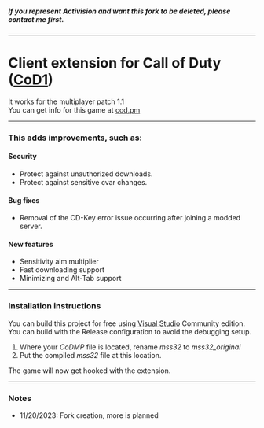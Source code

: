##### If you represent Activision and want this fork to be deleted, please contact me first.
___
# Client extension for Call of Duty ([CoD1](https://en.wikipedia.org/wiki/Call_of_Duty_(video_game)))
It works for the multiplayer patch 1.1  
You can get info for this game at [cod.pm](https://cod.pm/)
___
### This adds improvements, such as:
#### Security

- Protect against unauthorized downloads.
- Protect against sensitive cvar changes.

#### Bug fixes

- Removal of the CD-Key error issue occurring after joining a modded server.

#### New features

- Sensitivity aim multiplier
- Fast downloading support
- Minimizing and Alt-Tab support
___
### Installation instructions

You can build this project for free using [Visual Studio](https://en.wikipedia.org/wiki/Visual_Studio) Community edition.  
You can build with the Release configuration to avoid the debugging setup.

1. Where your *CoDMP* file is located, rename *mss32* to *mss32_original*
2. Put the compiled *mss32* file at this location.

The game will now get hooked with the extension.
___
### Notes

- 11/20/2023: Fork creation, more is planned
